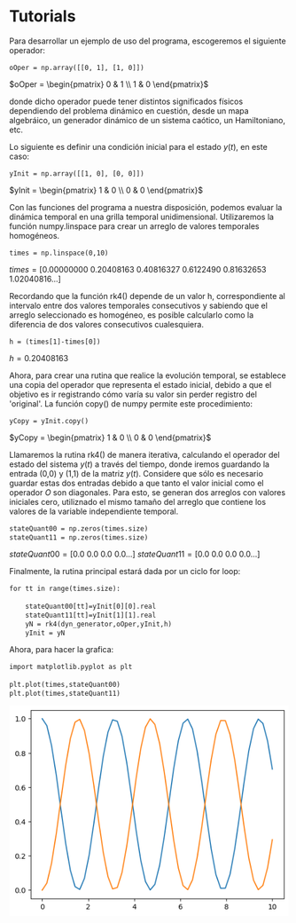 # Tutorials

Para desarrollar un ejemplo de uso del programa, escogeremos el siguiente operador:

    oOper = np.array([[0, 1], [1, 0]])

$oOper = \begin{pmatrix} 0 & 1 \\ 1 & 0 \end{pmatrix}$

donde dicho operador puede tener distintos significados físicos dependiendo del problema dinámico en cuestión, desde un mapa algebráico, un generador dinámico de un sistema caótico, un Hamiltoniano, etc.

Lo siguiente es definir una condición inicial para el estado $y(t)$, en este caso:

    yInit = np.array([[1, 0], [0, 0]])

$yInit = \begin{pmatrix} 1 & 0 \\ 0 & 0 \end{pmatrix}$

Con las funciones del programa a nuestra disposición, podemos evaluar la dinámica temporal en una grilla temporal unidimensional. Utilizaremos la función numpy.linspace para crear un arreglo de valores temporales homogéneos.

    times = np.linspace(0,10)

$times = [0.00000000\text{    }0.20408163\text{    }0.40816327\text{    }0.6122490\text{    }0.81632653\text{    }1.02040816 ...]$

Recordando que la función rk4() depende de un valor h, correspondiente al intervalo entre dos valores temporales consecutivos y sabiendo que el arreglo seleccionado es homogéneo, es posible calcularlo como la diferencia de dos valores consecutivos cualesquiera.

    h = (times[1]-times[0])

$h = 0.20408163$

Ahora, para crear una rutina que realice la evolución temporal, se establece una copia del operador que representa el estado inicial, debido a que el objetivo es ir registrando cómo varía su valor sin perder registro del 'original'. La función copy() de numpy permite este procedimiento:

    yCopy = yInit.copy()
    
$yCopy = \begin{pmatrix} 1 & 0 \\ 0 & 0 \end{pmatrix}$

Llamaremos la rutina rk4() de manera iterativa, calculando el operador del estado del sistema $y(t)$ a través del tiempo, donde iremos guardando la entrada (0,0) y (1,1) de la matriz $y(t)$. Considere que sólo es necesario guardar estas dos entradas debido a que tanto el valor inicial como el operador $O$ son diagonales. Para esto, se generan dos arreglos con valores iniciales cero, utiliznado el mismo tamaño del arreglo que contiene los valores de la variable independiente temporal.

    stateQuant00 = np.zeros(times.size)
    stateQuant11 = np.zeros(times.size)

$stateQuant00 = [0.0\text{    }0.0\text{    }0.0\text{    }0.0 ...]$
$stateQuant11 = [0.0\text{    }0.0\text{    }0.0\text{    }0.0 ...]$

Finalmente, la rutina principal estará dada por un ciclo for loop:

    for tt in range(times.size):
        
        stateQuant00[tt]=yInit[0][0].real
        stateQuant11[tt]=yInit[1][1].real
        yN = rk4(dyn_generator,oOper,yInit,h)
        yInit = yN

Ahora, para hacer la grafica:

    import matplotlib.pyplot as plt

    plt.plot(times,stateQuant00)
    plt.plot(times,stateQuant11)

![Screenshot](img/Gráfico.png)
